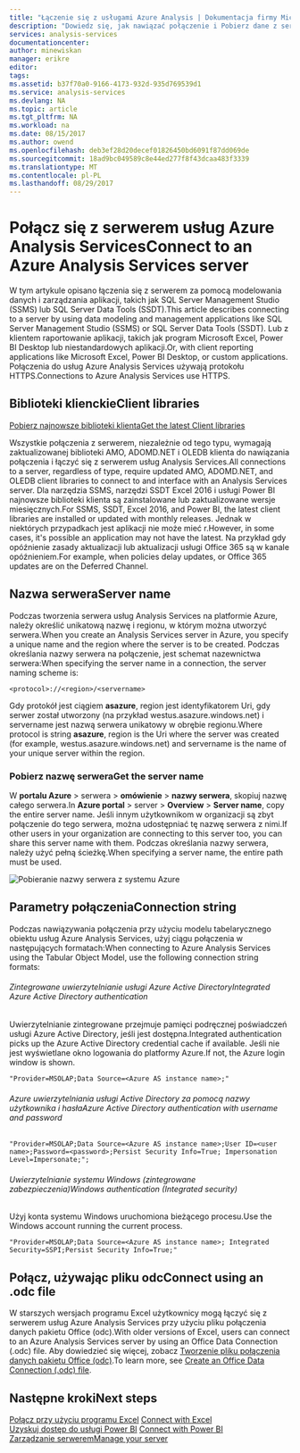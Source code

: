 ```yaml
---
title: "Łączenie się z usługami Azure Analysis | Dokumentacja firmy Microsoft"
description: "Dowiedz się, jak nawiązać połączenie i Pobierz dane z serwerem usług Analysis Services na platformie Azure."
services: analysis-services
documentationcenter: 
author: minewiskan
manager: erikre
editor: 
tags: 
ms.assetid: b37f70a0-9166-4173-932d-935d769539d1
ms.service: analysis-services
ms.devlang: NA
ms.topic: article
ms.tgt_pltfrm: NA
ms.workload: na
ms.date: 08/15/2017
ms.author: owend
ms.openlocfilehash: deb3ef28d20decef01826450bd6091f87dd069de
ms.sourcegitcommit: 18ad9bc049589c8e44ed277f8f43dcaa483f3339
ms.translationtype: MT
ms.contentlocale: pl-PL
ms.lasthandoff: 08/29/2017
---
```

# <a name="connect-to-an-azure-analysis-services-server"></a><span data-ttu-id="46677-103">Połącz się z serwerem usług Azure Analysis Services</span><span class="sxs-lookup"><span data-stu-id="46677-103">Connect to an Azure Analysis Services server</span></span>

<span data-ttu-id="46677-104">W tym artykule opisano łączenia się z serwerem za pomocą modelowania danych i zarządzania aplikacji, takich jak SQL Server Management Studio (SSMS) lub SQL Server Data Tools (SSDT).</span><span class="sxs-lookup"><span data-stu-id="46677-104">This article describes connecting to a server by using data modeling and management applications like SQL Server Management Studio (SSMS) or SQL Server Data Tools (SSDT).</span></span> <span data-ttu-id="46677-105">Lub z klientem raportowanie aplikacji, takich jak program Microsoft Excel, Power BI Desktop lub niestandardowych aplikacji.</span><span class="sxs-lookup"><span data-stu-id="46677-105">Or, with client reporting applications like Microsoft Excel, Power BI Desktop, or custom applications.</span></span> <span data-ttu-id="46677-106">Połączenia do usług Azure Analysis Services używają protokołu HTTPS.</span><span class="sxs-lookup"><span data-stu-id="46677-106">Connections to Azure Analysis Services use HTTPS.</span></span>

## <a name="client-libraries"></a><span data-ttu-id="46677-107">Biblioteki klienckie</span><span class="sxs-lookup"><span data-stu-id="46677-107">Client libraries</span></span>
[<span data-ttu-id="46677-108">Pobierz najnowsze biblioteki klienta</span><span class="sxs-lookup"><span data-stu-id="46677-108">Get the latest Client libraries</span></span>](analysis-services-data-providers.md)

<span data-ttu-id="46677-109">Wszystkie połączenia z serwerem, niezależnie od tego typu, wymagają zaktualizowanej biblioteki AMO, ADOMD.NET i OLEDB klienta do nawiązania połączenia i łączyć się z serwerem usług Analysis Services.</span><span class="sxs-lookup"><span data-stu-id="46677-109">All connections to a server, regardless of type, require updated AMO, ADOMD.NET, and OLEDB client libraries to connect to and interface with an Analysis Services server.</span></span> <span data-ttu-id="46677-110">Dla narzędzia SSMS, narzędzi SSDT Excel 2016 i usługi Power BI najnowsze biblioteki klienta są zainstalowane lub zaktualizowane wersje miesięcznych.</span><span class="sxs-lookup"><span data-stu-id="46677-110">For SSMS, SSDT, Excel 2016, and Power BI, the latest client libraries are installed or updated with monthly releases.</span></span> <span data-ttu-id="46677-111">Jednak w niektórych przypadkach jest aplikacji nie może mieć r.</span><span class="sxs-lookup"><span data-stu-id="46677-111">However, in some cases, it's possible an application may not have the latest.</span></span> <span data-ttu-id="46677-112">Na przykład gdy opóźnienie zasady aktualizacji lub aktualizacji usługi Office 365 są w kanale opóźnieniem.</span><span class="sxs-lookup"><span data-stu-id="46677-112">For example, when policies delay updates, or Office 365 updates are on the Deferred Channel.</span></span>

## <a name="server-name"></a><span data-ttu-id="46677-113">Nazwa serwera</span><span class="sxs-lookup"><span data-stu-id="46677-113">Server name</span></span>

<span data-ttu-id="46677-114">Podczas tworzenia serwera usług Analysis Services na platformie Azure, należy określić unikatową nazwę i regionu, w którym można utworzyć serwera.</span><span class="sxs-lookup"><span data-stu-id="46677-114">When you create an Analysis Services server in Azure, you specify a unique name and the region where the server is to be created.</span></span> <span data-ttu-id="46677-115">Podczas określania nazwy serwera na połączenie, jest schemat nazewnictwa serwera:</span><span class="sxs-lookup"><span data-stu-id="46677-115">When specifying the server name in a connection, the server naming scheme is:</span></span>

```
<protocol>://<region>/<servername>
```
 <span data-ttu-id="46677-116">Gdy protokół jest ciągiem **asazure**, region jest identyfikatorem Uri, gdy serwer został utworzony (na przykład westus.asazure.windows.net) i servername jest nazwą serwera unikatowy w obrębie regionu.</span><span class="sxs-lookup"><span data-stu-id="46677-116">Where protocol is string **asazure**, region is the Uri where the server was created (for example, westus.asazure.windows.net) and servername is the name of your unique server within the region.</span></span>

### <a name="get-the-server-name"></a><span data-ttu-id="46677-117">Pobierz nazwę serwera</span><span class="sxs-lookup"><span data-stu-id="46677-117">Get the server name</span></span>
<span data-ttu-id="46677-118">W **portalu Azure** > serwera > **omówienie** > **nazwy serwera**, skopiuj nazwę całego serwera.</span><span class="sxs-lookup"><span data-stu-id="46677-118">In **Azure portal** > server > **Overview** > **Server name**, copy the entire server name.</span></span> <span data-ttu-id="46677-119">Jeśli innym użytkownikom w organizacji są zbyt połączenie do tego serwera, można udostępniać tę nazwę serwera z nimi.</span><span class="sxs-lookup"><span data-stu-id="46677-119">If other users in your organization are connecting to this server too, you can share this server name with them.</span></span> <span data-ttu-id="46677-120">Podczas określania nazwy serwera, należy użyć pełną ścieżkę.</span><span class="sxs-lookup"><span data-stu-id="46677-120">When specifying a server name, the entire path must be used.</span></span>

![Pobieranie nazwy serwera z systemu Azure](./media/analysis-services-deploy/aas-deploy-get-server-name.png)


## <a name="connection-string"></a><span data-ttu-id="46677-122">Parametry połączenia</span><span class="sxs-lookup"><span data-stu-id="46677-122">Connection string</span></span>

<span data-ttu-id="46677-123">Podczas nawiązywania połączenia przy użyciu modelu tabelarycznego obiektu usług Azure Analysis Services, użyj ciągu połączenia w następujących formatach:</span><span class="sxs-lookup"><span data-stu-id="46677-123">When connecting to Azure Analysis Services using the Tabular Object Model, use the following connection string formats:</span></span>

###### <a name="integrated-azure-active-directory-authentication"></a><span data-ttu-id="46677-124">Zintegrowane uwierzytelnianie usługi Azure Active Directory</span><span class="sxs-lookup"><span data-stu-id="46677-124">Integrated Azure Active Directory authentication</span></span>
<span data-ttu-id="46677-125">Uwierzytelnianie zintegrowane przejmuje pamięci podręcznej poświadczeń usługi Azure Active Directory, jeśli jest dostępna.</span><span class="sxs-lookup"><span data-stu-id="46677-125">Integrated authentication picks up the Azure Active Directory credential cache if available.</span></span> <span data-ttu-id="46677-126">Jeśli nie jest wyświetlane okno logowania do platformy Azure.</span><span class="sxs-lookup"><span data-stu-id="46677-126">If not, the Azure login window is shown.</span></span>

```
"Provider=MSOLAP;Data Source=<Azure AS instance name>;"
```


###### <a name="azure-active-directory-authentication-with-username-and-password"></a><span data-ttu-id="46677-127">Azure uwierzytelniania usługi Active Directory za pomocą nazwy użytkownika i hasła</span><span class="sxs-lookup"><span data-stu-id="46677-127">Azure Active Directory authentication with username and password</span></span>

```
"Provider=MSOLAP;Data Source=<Azure AS instance name>;User ID=<user name>;Password=<password>;Persist Security Info=True; Impersonation Level=Impersonate;";
```

###### <a name="windows-authentication-integrated-security"></a><span data-ttu-id="46677-128">Uwierzytelnianie systemu Windows (zintegrowane zabezpieczenia)</span><span class="sxs-lookup"><span data-stu-id="46677-128">Windows authentication (Integrated security)</span></span>
<span data-ttu-id="46677-129">Użyj konta systemu Windows uruchomiona bieżącego procesu.</span><span class="sxs-lookup"><span data-stu-id="46677-129">Use the Windows account running the current process.</span></span>

```
"Provider=MSOLAP;Data Source=<Azure AS instance name>; Integrated Security=SSPI;Persist Security Info=True;"
```



## <a name="connect-using-an-odc-file"></a><span data-ttu-id="46677-130">Połącz, używając pliku odc</span><span class="sxs-lookup"><span data-stu-id="46677-130">Connect using an .odc file</span></span>
<span data-ttu-id="46677-131">W starszych wersjach programu Excel użytkownicy mogą łączyć się z serwerem usług Azure Analysis Services przy użyciu pliku połączenia danych pakietu Office (odc).</span><span class="sxs-lookup"><span data-stu-id="46677-131">With older versions of Excel, users can connect to an Azure Analysis Services server by using an Office Data Connection (.odc) file.</span></span> <span data-ttu-id="46677-132">Aby dowiedzieć się więcej, zobacz [Tworzenie pliku połączenia danych pakietu Office (odc)](analysis-services-odc.md).</span><span class="sxs-lookup"><span data-stu-id="46677-132">To learn more, see [Create an Office Data Connection (.odc) file](analysis-services-odc.md).</span></span>


## <a name="next-steps"></a><span data-ttu-id="46677-133">Następne kroki</span><span class="sxs-lookup"><span data-stu-id="46677-133">Next steps</span></span>
<span data-ttu-id="46677-134">[Połącz przy użyciu programu Excel](analysis-services-connect-excel.md)  </span><span class="sxs-lookup"><span data-stu-id="46677-134">[Connect with Excel](analysis-services-connect-excel.md)  </span></span>  
<span data-ttu-id="46677-135">[Uzyskuj dostęp do usługi Power BI](analysis-services-connect-pbi.md) </span><span class="sxs-lookup"><span data-stu-id="46677-135">[Connect with Power BI](analysis-services-connect-pbi.md) </span></span>  
[<span data-ttu-id="46677-136">Zarządzanie serwerem</span><span class="sxs-lookup"><span data-stu-id="46677-136">Manage your server</span></span>](analysis-services-manage.md)   


